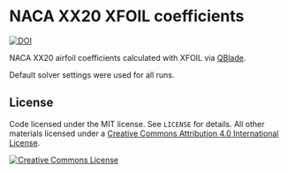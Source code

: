 # NACA XX20 XFOIL coefficients

[![DOI](https://zenodo.org/badge/4234/petebachant/NACAXX20-XFOIL.svg)](https://zenodo.org/badge/latestdoi/4234/petebachant/NACAXX20-XFOIL)

NACA XX20 airfoil coefficients calculated with XFOIL via
[QBlade](http://q-blade.org).

Default solver settings were used for all runs.


License
-------

Code licensed under the MIT license. See `LICENSE` for details.
All other materials licensed under a <a rel="license" href="http://creativecommons.org/licenses/by/4.0/">
Creative Commons Attribution 4.0 International License</a>.

<a rel="license" href="http://creativecommons.org/licenses/by/4.0/">
<img alt="Creative Commons License" style="border-width:0" src="http://i.creativecommons.org/l/by/4.0/88x31.png" />
</a>
